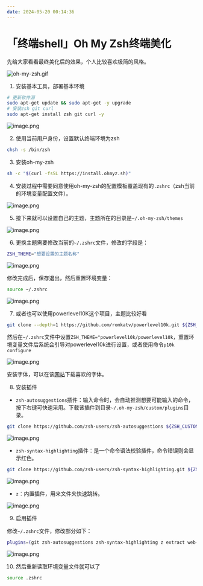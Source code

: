 ```yaml
---
date: 2024-05-20 00:14:36
---
```


# 「终端shell」Oh My Zsh终端美化

先给大家看看最终美化后的效果，个人比较喜欢极简的风格。

![oh-my-zsh.gif](https://takuya-1305710862.cos.ap-shanghai.myqcloud.com/A1ways0nline/pic/oh-my-zsh.gif)

1. 安装基本工具，部署基本环境

```bash
# 更新软件源
sudo apt-get update && sudo apt-get -y upgrade
# 安装zsh git curl
sudo apt-get install zsh git curl -y
```

![image.png](https://takuya-1305710862.cos.ap-shanghai.myqcloud.com/A1ways0nline/pic/20240515094504.png)


2. 使用当前用户身份，设置默认终端环境为zsh

```bash
chsh -s /bin/zsh
```

3. 安装oh-my-zsh

```bash
sh -c "$(curl -fsSL https://install.ohmyz.sh)"
```

4. 安装过程中需要同意使用oh-my-zsh的配置模板覆盖现有的`.zshrc`（zsh当前的环境变量配置文件）。

![image.png](https://takuya-1305710862.cos.ap-shanghai.myqcloud.com/A1ways0nline/pic/20240515094641.png)

5. 接下来就可以设置自己的主题，主题所在的目录是`~/.oh-my-zsh/themes`

![image.png](https://takuya-1305710862.cos.ap-shanghai.myqcloud.com/A1ways0nline/pic/20240515094843.png)

6. 更换主题需要修改当前的`~/.zshrc`文件，修改的字段是：

```bash
ZSH_THEME="想要设置的主题名称"
```

![image.png](https://takuya-1305710862.cos.ap-shanghai.myqcloud.com/A1ways0nline/pic/20240515095203.png)

修改完成后，保存退出，然后重置环境变量：

```bash
source ~/.zshrc
```

![image.png](https://takuya-1305710862.cos.ap-shanghai.myqcloud.com/A1ways0nline/pic/20240515095315.png)


7. 或者也可以使用powerlevel10K这个项目，主题比较好看

```bash
git clone --depth=1 https://github.com/romkatv/powerlevel10k.git ${ZSH_CUSTOM:-$HOME/.oh-my-zsh/custom}/themes/powerlevel10k
```

然后在`~/.zshrc`文件中设置`ZSH_THEME="powerlevel10k/powerlevel10k`，重置环境变量文件后系统会引导对powerlevel10k进行设置，或者使用命令`p10k configure`

![image.png](https://takuya-1305710862.cos.ap-shanghai.myqcloud.com/A1ways0nline/pic/20240515101209.png)


安装字体，可以在该[网站](https://www.nerdfonts.com/font-downloads)下载喜欢的字体。

8. 安装插件
- `zsh-autosuggestions`插件：输入命令时，会自动推测想要可能输入的命令，按下右键可快速采用。下载该插件到目录`~/.oh-my-zsh/custom/plugins`目录。

```bash
git clone https://github.com/zsh-users/zsh-autosuggestions ${ZSH_CUSTOM:~/.oh-my-zsh/custom}/plugins/zsh-autosuggestions
```

![image.png](https://takuya-1305710862.cos.ap-shanghai.myqcloud.com/A1ways0nline/pic/20240515100757.png)


- `zsh-syntax-highlighting`插件：是一个命令语法校验插件，命令错误则会显示红色。

```bash
git clone https://github.com/zsh-users/zsh-syntax-highlighting.git ${ZSH_CUSTOM:~/.oh-my-zsh/custom}/plugins/zsh-syntax-highlighting
```

![image.png](https://takuya-1305710862.cos.ap-shanghai.myqcloud.com/A1ways0nline/pic/20240515100812.png)


- `z`：内置插件，用来文件夹快速跳转。

![image.png](https://takuya-1305710862.cos.ap-shanghai.myqcloud.com/A1ways0nline/pic/20240515100920.png)


9. 启用插件

修改`~/.zshrc`文件，修改部分如下：

```bash
plugins=(git zsh-autosuggestions zsh-syntax-highlighting z extract web-search)
```

![image.png](https://takuya-1305710862.cos.ap-shanghai.myqcloud.com/A1ways0nline/pic/20240515100553.png)

10. 然后重新读取环境变量文件就可以了

```bash
source .zshrc
```

